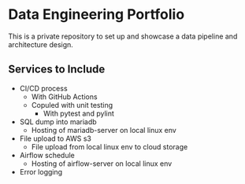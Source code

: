 # Data Engineering Portfolio
This is a private repository to set up and showcase a data pipeline and architecture design.

## Services to Include
- CI/CD process
  - With GitHub Actions
  - Copuled with unit testing
    - With pytest and pylint
- SQL dump into mariadb
  - Hosting of mariadb-server on local linux env
- File upload to AWS s3
  - File upload from local linux env to cloud storage
- Airflow schedule
  - Hosting of airflow-server on local linux env
- Error logging
